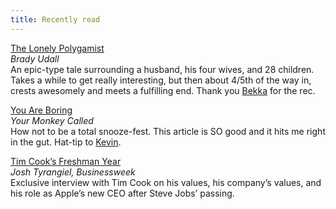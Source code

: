 ```yaml
---
title: Recently read
---
```


[The Lonely Polygamist](http://www.amazon.com/gp/product/B003KVLTJM/ref=as_li_ss_tl?ie=UTF8&camp=1789&creative=390957&creativeASIN=B003KVLTJM&linkCode=as2&tag=yokois-20)  
*Brady Udall*  
An epic-type tale surrounding a husband, his four wives, and 28 children. Takes a while to get really interesting, but then about 4/5th of the way in, crests awesomely and meets a fulfilling end. Thank you [Bekka](http://bekkapalmer.com) for the rec.

[You Are Boring](http://yourmonkeycalled.com/post/44174487350/you-are-boring)  
*Your Monkey Called*  
How not to be a total snooze-fest. This article is SO good and it hits me right in the gut. Hat-tip to [Kevin](http://kiwimonk.com).

[Tim Cook’s Freshman Year](http://mobile.businessweek.com/articles/2012-12-06/tim-cooks-freshman-year-the-apple-ceo-speaks)  
*Josh Tyrangiel, Businessweek*  
Exclusive interview with Tim Cook on his values, his company’s values, and his role as Apple’s new CEO after Steve Jobs’ passing.
